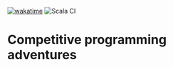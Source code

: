 [![wakatime](https://wakatime.com/badge/github/IvanDyachenko/competitive-programming.svg)](https://wakatime.com/badge/github/IvanDyachenko/competitive-programming) ![Scala CI](https://github.com/IvanDyachenko/competitive-programming/workflows/Scala%20CI/badge.svg?branch=master)
# Competitive programming adventures 
